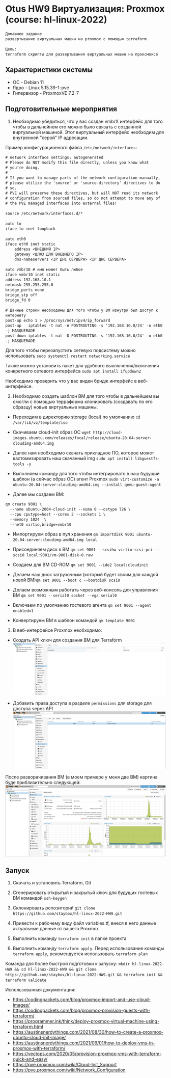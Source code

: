 # Otus HW9 Виртуализация: Proxmox (course: hl-linux-2022)

```
Домашнее задание
развертывание виртуальных машин на proxmox с помощью terraform

Цель:
terraform скрипты для развертывания виртуальных машин на проксмоксе
```

## Характеристики системы

- ОС - Debian 11
- Ядро - Linux 5.15.39-1-pve
- Гипервизор - ProxmoxVE 7.2-7

## Подготовительные мероприятия

1. Необходимо убедиться, что у вас создан vmbrX интерфейс для того чтобы в дальнейнем его можно было связать с созданной виртуальной машиной. Этот виртуальный интерфейс необходим для внутренней "серой" IP адресации.

Пример конфигурационного файла ```/etc/network/interfaces```:
```
# network interface settings; autogenerated
# Please do NOT modify this file directly, unless you know what
# you're doing.
#
# If you want to manage parts of the network configuration manually,
# please utilize the 'source' or 'source-directory' directives to do
# so.
# PVE will preserve these directives, but will NOT read its network
# configuration from sourced files, so do not attempt to move any of
# the PVE managed interfaces into external files!

source /etc/network/interfaces.d/*

auto lo
iface lo inet loopback

auto eth0
iface eth0 inet static
	address <ВНЕШНИЙ IP>
	gateway <ШЛЮЗ ДЛЯ ВНЕШНЕГО IP>
	dns-nameservers <IP ДНС СЕРВЕРА> <IP ДНС СЕРВЕРА>

auto vmbr10 # имя может быть любое
iface vmbr10 inet static
address 192.168.10.1
netmask 255.255.255.0
bridge_ports none
bridge_stp off
bridge_fd 0

# Данные строки необходимы для того чтобы у ВМ изнутри был доступ к интернету
post-up echo 1 > /proc/sys/net/ipv4/ip_forward
post-up   iptables -t nat -A POSTROUTING -s '192.168.10.0/24' -o eth0 -j MASQUERADE
post-down iptables -t nat -D POSTROUTING -s '192.168.10.0/24' -o eth0 -j MASQUERADE
```

Для того чтобы перезапустить сетевую подсистему можно использовать ```sudo systemctl restart networking.service```

Также можно установить пакет для удобного выключения/включения конкретного сетевого интерфейса ```sudo apt install ifupdown2```

Необходимо проверить что у вас виден бридж интерфейс в веб-интерфейсе.

2. Необходимо создать шаблон ВМ для того чтобы в дальнейшем вы смогли с помощью терраформа клонировать (создавать по его образцу) новые виртуальные машины.

- Переходим в директорию storage (local) по умолчанию ```cd /var/lib/vz/template/iso```

- Скачиваем cloud-init образ ОС ```wget http://cloud-images.ubuntu.com/releases/focal/release/ubuntu-20.04-server-cloudimg-amd64.img```

- Далее нам необходимо скачать прикладное ПО, которое может кастомизировать наш скачанный img ```sudo apt install libguestfs-tools -y```

- Выполняем команду для того чтобы интегрировать в наш будущий шаблон (а сейчас образ ОС) агент Proxmox ```sudo virt-customize -a ubuntu-20.04-server-cloudimg-amd64.img --install qemu-guest-agent```

- Далее мы создаем ВМ:
```
qm create 9001 \
  --name ubuntu-2004-cloud-init --numa 0 --ostype l26 \
  --cpu cputype=host --cores 2 --sockets 1 \
  --memory 1024  \
  --net0 virtio,bridge=vmbr10
  ```

- Импортируем образ в пул хранения ```qm importdisk 9001 ubuntu-20.04-server-cloudimg-amd64.img local```

- Присоединяем диск к ВМ ```qm set 9001 --scsihw virtio-scsi-pci --scsi0 local:9001/vm-9001-disk-0.raw```

- Создаем для ВМ CD-ROM ```qm set 9001 --ide2 local:cloudinit```

- Делаем наш диск загрузочным (который будет своим для каждой новой ВМ)```qm set 9001 --boot c --bootdisk scsi0```

- Делаем возможным работать через веб-консоль для управления ВМ ```qm set 9001 --serial0 socket --vga serial0```

- Включаем по умолчанию гостевого агента ```qm set 9001 --agent enabled=1```

- Конвертируем ВМ в шаблон командой ```qm template 9001```

3. В веб-интерфейсе Proxmox необходимо:

- Создать API ключ для создания ВМ для Terraform
![Image 1](https://raw.githubusercontent.com/staybox/hl-linux-2022-HW9/main/screenshots/proxmox_storage_perm.jpg)

- Добавить права доступа в разделе ```permissions``` для storage для доступа через API
![Image 2](https://raw.githubusercontent.com/staybox/hl-linux-2022-HW9/main/screenshots/proxmox_api.jpg)

После разворачивания ВМ (в моем примере у меня две ВМ) картина буде приблизительно следующей:
![Image 3](https://raw.githubusercontent.com/staybox/hl-linux-2022-HW9/main/screenshots/proxmox_result.jpg)

## Запуск

1. Скачать и установить Terraform, Git

2. Сгенерировать открытый и закрытый ключ для будущих гостевых ВМ командой ```ssh-keygen```

3. Склонировать репозиторий ```git clone https://github.com/staybox/hl-linux-2022-HW9.git```

4. Привести к рабочему виду файл variables.tf, внеся в него данные актуальные данные от вашего Proxmox

5. Выполнить команду ```terraform init``` в папке проекта

6. Выполнить команду ```terraform apply```. Перед использование команды ```terraform apply```, рекомендуется использовать ```terraform plan```

Команда для более быстрой подготовки к запуску: ```mkdir hl-linux-2022-HW9 && cd hl-linux-2022-HW9 && git clone https://github.com/staybox/hl-linux-2022-HW9.git && terraform init && terraform validate```

Использованная документация:
- https://codingpackets.com/blog/proxmox-import-and-use-cloud-images/
- https://codingpackets.com/blog/proxmox-provision-guests-with-terraform/
- https://programmer.ink/think/deploy-proxmox-virtual-machine-using-terraform.html
- https://austinsnerdythings.com/2021/08/30/how-to-create-a-proxmox-ubuntu-cloud-init-image/
- https://austinsnerdythings.com/2021/09/01/how-to-deploy-vms-in-proxmox-with-terraform/
- https://vectops.com/2020/05/provision-proxmox-vms-with-terraform-quick-and-easy/
- https://pve.proxmox.com/wiki/Cloud-Init_Support
- https://pve.proxmox.com/wiki/Network_Configuration